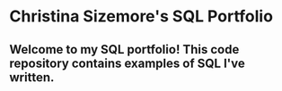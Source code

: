 # Christina Sizemore's SQL Portfolio

## Welcome to my SQL portfolio! This code repository contains examples of SQL I've written.

